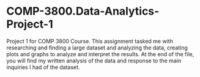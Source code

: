 # COMP-3800.Data-Analytics-Project-1
Project 1 for COMP 3800 Course. This assignment tasked me with researching and finding a large dataset and analyzing the data, creating plots and 
graphs to analyze and interpret the results. At the end of the file, you will find my written analysis of the data and response to the main
inquiries I had of the dataset.
